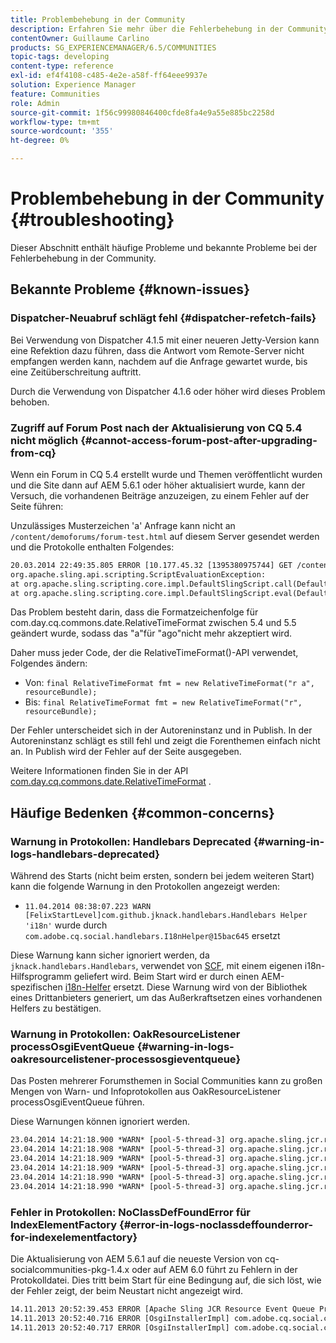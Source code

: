 ```yaml
---
title: Problembehebung in der Community
description: Erfahren Sie mehr über die Fehlerbehebung in der Community, einschließlich bekannter Probleme und Probleme.
contentOwner: Guillaume Carlino
products: SG_EXPERIENCEMANAGER/6.5/COMMUNITIES
topic-tags: developing
content-type: reference
exl-id: ef4f4108-c485-4e2e-a58f-ff64eee9937e
solution: Experience Manager
feature: Communities
role: Admin
source-git-commit: 1f56c99980846400cfde8fa4e9a55e885bc2258d
workflow-type: tm+mt
source-wordcount: '355'
ht-degree: 0%

---
```


# Problembehebung in der Community {#troubleshooting}

Dieser Abschnitt enthält häufige Probleme und bekannte Probleme bei der Fehlerbehebung in der Community.

## Bekannte Probleme {#known-issues}

### Dispatcher-Neuabruf schlägt fehl {#dispatcher-refetch-fails}

Bei Verwendung von Dispatcher 4.1.5 mit einer neueren Jetty-Version kann eine Refektion dazu führen, dass die Antwort vom Remote-Server nicht empfangen werden kann, nachdem auf die Anfrage gewartet wurde, bis eine Zeitüberschreitung auftritt.

Durch die Verwendung von Dispatcher 4.1.6 oder höher wird dieses Problem behoben.

### Zugriff auf Forum Post nach der Aktualisierung von CQ 5.4 nicht möglich {#cannot-access-forum-post-after-upgrading-from-cq}

Wenn ein Forum in CQ 5.4 erstellt wurde und Themen veröffentlicht wurden und die Site dann auf AEM 5.6.1 oder höher aktualisiert wurde, kann der Versuch, die vorhandenen Beiträge anzuzeigen, zu einem Fehler auf der Seite führen:

Unzulässiges Musterzeichen &#39;a&#39;
Anfrage kann nicht an `/content/demoforums/forum-test.html` auf diesem Server gesendet werden und die Protokolle enthalten Folgendes:

```xml
20.03.2014 22:49:35.805 ERROR [10.177.45.32 [1395380975744] GET /content/demoforums/forum-test.html HTTP/1.1] com.day.cq.wcm.tags.IncludeTag Error while executing script content.jsp
org.apache.sling.api.scripting.ScriptEvaluationException:
at org.apache.sling.scripting.core.impl.DefaultSlingScript.call(DefaultSlingScript.java:388)
at org.apache.sling.scripting.core.impl.DefaultSlingScript.eval(DefaultSlingScript.java:171)
```

Das Problem besteht darin, dass die Formatzeichenfolge für com.day.cq.commons.date.RelativeTimeFormat zwischen 5.4 und 5.5 geändert wurde, sodass das &quot;a&quot;für &quot;ago&quot;nicht mehr akzeptiert wird.

Daher muss jeder Code, der die RelativeTimeFormat()-API verwendet, Folgendes ändern:

* Von: `final RelativeTimeFormat fmt = new RelativeTimeFormat("r a", resourceBundle);`
* Bis: `final RelativeTimeFormat fmt = new RelativeTimeFormat("r", resourceBundle);`

Der Fehler unterscheidet sich in der Autoreninstanz und in Publish. In der Autoreninstanz schlägt es still fehl und zeigt die Forenthemen einfach nicht an. In Publish wird der Fehler auf der Seite ausgegeben.

Weitere Informationen finden Sie in der API [com.day.cq.commons.date.RelativeTimeFormat](https://developer.adobe.com/experience-manager/reference-materials/6-5/javadoc/com/day/cq/commons/date/RelativeTimeFormat.html) .

## Häufige Bedenken {#common-concerns}

### Warnung in Protokollen: Handlebars Deprecated {#warning-in-logs-handlebars-deprecated}

Während des Starts (nicht beim ersten, sondern bei jedem weiteren Start) kann die folgende Warnung in den Protokollen angezeigt werden:

* `11.04.2014 08:38:07.223 WARN [FelixStartLevel]com.github.jknack.handlebars.Handlebars Helper 'i18n'` wurde durch `com.adobe.cq.social.handlebars.I18nHelper@15bac645` ersetzt

Diese Warnung kann sicher ignoriert werden, da `jknack.handlebars.Handlebars`, verwendet von [SCF](scf.md#handlebarsjavascripttemplatinglanguage), mit einem eigenen i18n-Hilfsprogramm geliefert wird. Beim Start wird er durch einen AEM-spezifischen [i18n-Helfer](handlebars-helpers.md#i-n) ersetzt. Diese Warnung wird von der Bibliothek eines Drittanbieters generiert, um das Außerkraftsetzen eines vorhandenen Helfers zu bestätigen.

### Warnung in Protokollen: OakResourceListener processOsgiEventQueue {#warning-in-logs-oakresourcelistener-processosgieventqueue}

Das Posten mehrerer Forumsthemen in Social Communities kann zu großen Mengen von Warn- und Infoprotokollen aus OakResourceListener processOsgiEventQueue führen.

Diese Warnungen können ignoriert werden.

```xml
23.04.2014 14:21:18.900 *WARN* [pool-5-thread-3] org.apache.sling.jcr.resource.internal.OakResourceListener processOsgiEventQueue: Resource at /var/search-collections/ugc-sc/_m.frq/jcr:content not found, which is not expected for an added or modified node
23.04.2014 14:21:18.908 *WARN* [pool-5-thread-3] org.apache.sling.jcr.resource.internal.OakResourceListener processOsgiEventQueue: Resource at /var/search-collections/ugc-sc/_m.prx/jcr:content not found, which is not expected for an added or modified node
23.04.2014 14:21:18.909 *WARN* [pool-5-thread-3] org.apache.sling.jcr.resource.internal.OakResourceListener processOsgiEventQueue: Resource at /var/replication/data/1f799fb4-0aeb-4660-aadb-705657f16048/67/67699ab5-9d57-4c79-a755-2727ba9e6452/jcr:content not found, which is not expected for an added or modified node
23.04.2014 14:21:18.909 *WARN* [pool-5-thread-3] org.apache.sling.jcr.resource.internal.OakResourceListener processOsgiEventQueue: Resource at /var/replication/data/1f799fb4-0aeb-4660-aadb-705657f16048/67/67699ab5-9d57-4c79-a755-2727ba9e6452/jcr:content not found, which is not expected for an added or modified node
23.04.2014 14:21:18.990 *WARN* [pool-5-thread-3] org.apache.sling.jcr.resource.internal.OakResourceListener processOsgiEventQueue: Resource at /var/replication/data/1f799fb4-0aeb-4660-aadb-705657f16048/b9/b91f1690-87e8-41d8-a78e-cd2259f837c8/jcr:content not found, which is not expected for an added or modified node
23.04.2014 14:21:18.990 *WARN* [pool-5-thread-3] org.apache.sling.jcr.resource.internal.OakResourceListener processOsgiEventQueue: Resource at /var/replication/data/1f799fb4-0aeb-4660-aadb-705657f16048/b9/b91f1690-87e8-41d8-a78e-cd2259f837c8/jcr:content not found, which is not expected for an added or modified node
```

### Fehler in Protokollen: NoClassDefFoundError für IndexElementFactory {#error-in-logs-noclassdeffounderror-for-indexelementfactory}

Die Aktualisierung von AEM 5.6.1 auf die neueste Version von cq-socialcommunities-pkg-1.4.x oder auf AEM 6.0 führt zu Fehlern in der Protokolldatei. Dies tritt beim Start für eine Bedingung auf, die sich löst, wie der Fehler zeigt, der beim Neustart nicht angezeigt wird.

```xml
14.11.2013 20:52:39.453 ERROR [Apache Sling JCR Resource Event Queue Processor for path '/'] com.adobe.cq.social.storage.index.impl.IndexService Error occurred while processing event java.util.ConcurrentModificationException
14.11.2013 20:52:40.716 ERROR [OsgiInstallerImpl] com.adobe.cq.social.cq-social-commons [CommentListProvider] Error during instantiation of the implementation object (java.lang.NoClassDefFoundError: com/adobe/cq/social/storage/index/IndexElementFactory) java.lang.NoClassDefFoundError: com/adobe/cq/social/storage/index/IndexElementFactory
14.11.2013 20:52:40.717 ERROR [OsgiInstallerImpl] com.adobe.cq.social.cq-social-commons [CommentListProvider] Failed creating the component instance; see log for reason
```
